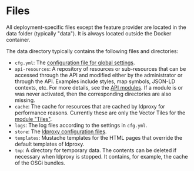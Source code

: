 # Files

All deployment-specific files except the feature provider are located in the data folder (typically "data"). It is always located outside the Docker container.

The data directory typically contains the following files and directories:

* `cfg.yml`: The [configuration file for global settings](70-reference.md).
* `api-resources`: A repository of resources or sub-resources that can be accessed through the API and modified either by the administrator or through the API. Examples include styles, map symbols, JSON-LD contexts, etc. For more details, see the [API modules](../services/building-blocks/README.md). If a module is or was never activated, then the corresponding directories are also missing.
* `cache`: The cache for resources that are cached by ldproxy for performance reasons. Currently these are only the Vector Tiles for the [module "Tiles"](../services/building-blocks/tiles.md).
* `logs`: The log files according to the settings in `cfg.yml`.
* `store`: The [ldproxy configuration files](40-store.md).
* `templates`: Mustache templates for the HTML pages that override the default templates of ldproxy.
* `tmp`: A directory for temporary data. The contents can be deleted if necessary when ldproxy is stopped. It contains, for example, the cache of the OSGi bundles.
